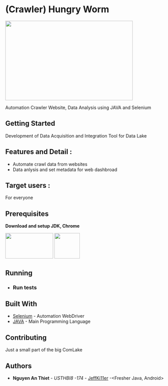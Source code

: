 # (Crawler) Hungry Worm

<img src="https://www.ancient-origins.net/sites/default/files/field/image/Mongolian-Death-Worm.jpg" width = 400 height =250>

Automation Crawler Website, Data Analysis using JAVA and Selenium 

## Getting Started

 Development of Data Acquisition and Integration Tool for Data Lake

## Features and Detail :
* Automate crawl data from websites
* Data anlysis and set metadata for web dashbroad
 
## Target users :
For everyone 

## Prerequisites


**Download and setup JDK, Chrome**

[<img src="http://itplus-academy.edu.vn/upload/c47d9c29fc44c2b7996a2613aec3c1f9/files/writer1/jv.jpg" width = 150 height =80>](https://www.oracle.com/java/technologies/javase-jdk11-downloads.html)
[<img src="https://upload.wikimedia.org/wikipedia/commons/thumb/a/a5/Google_Chrome_icon_%28September_2014%29.svg/1200px-Google_Chrome_icon_%28September_2014%29.svg.png" width = 80 height =80>](https://www.google.com/chrome/)

## Running


* ### Run tests


## Built With

* [Selenium](https://www.selenium.dev/) - Automation WebDriver
* [JAVA](https://www.java.com/en/) - Main Programming Language

## Contributing

Just a small part of the big ComLake

## Authors

* **Nguyen An Thiet** - *USTHBI8 -174* - [JeffKi11er](https://github.com/JeffKi11er) -<Fresher Java, Android>


